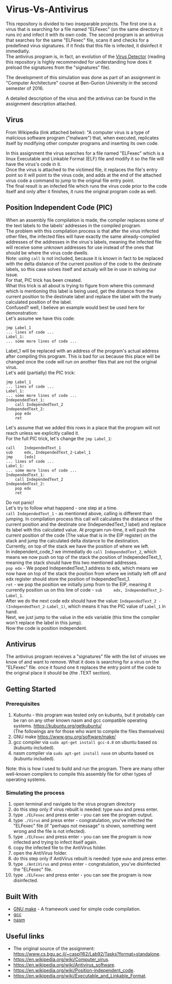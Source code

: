 # Virus-Vs-Antivirus

This repository is divided to two inseparable projects.
The first one is a virus that is searching for a file named "ELFexec" (on the same directory it runs in) and infect it with its own code.
The second program is an antivirus that searches for the same "ELFexec" file, scans it and checks for a predefined virus signatures. if it finds that this file is infected, it disinfect it immediatly.</br>
The antivirus program is, in fact, an evolution of the [Virus Detector](https://github.com/avivmag/Virus-Detector) (reading this repository is highly recommended for understanding how does it preload the signatures from the "signatures" file).

The development of this simulation was done as part of an assignment in "Computer Architecture" course at Ben-Gurion University in the second semester of 2016.

A detailed description of the virus and the antivirus can be found in the assignment description attached.

## Virus

From Wikipedia (link attached below): "A computer virus is a type of malicious software program ("malware") that, when executed, replicates itself by modifying other computer programs and inserting its own code.

In this assignment the virus searches for a file named "ELFexec" which is a linux Executable and Linkable Format (ELF) file and modify it so the file will have the virus's code in it.</br>
Once the virus is attached to the victimed file, it replaces the file's entry point so it will point to the virus code, and adds at the end of the attached virus code a command to jump to the original file entry point.</br>
The final result is an infected file which runs the virus code prior to the code itself and only after it finishes, it runs the original program code as well.

## Position Independent Code (PIC)

When an assembly file compilation is made, the compiler replaces some of the text labels to the labels' addresses in the compiled program.</br>
The problem with this compilation process is that after the virus infected other files, the infected files will have exactly the same already-compiled addresses of the addresses in the virus's labels, meaning the infected file will receive some unknown addresses for use instead of the ones that should be where the virus code dwells.</br>
Note: using `call` is not included, because it is known in fact to be replaced with the delta distance of the current position of the code to the destinate labels, so this case solves itself and actualy will be in use in solving our issue.</br>
For that, PIC trick has been created.</br>
What this trick is all about is trying to figure from where this command which is mentioning this label is being used, get the distance from the current position to the destinate label and replace the label with the truely calculated position of the label.</br>
Confused? well, I believe an example would best be used here for demonstration:</br>
Let's assume we have this code:
```
jmp Label_1
... lines of code ...
Label_1:
... some more lines of code ...
```
Label_1 will be replaced with an address of the program's actual address after compiling this program. This is bad for us because this place will be changed once the code will run on another files that are not the original virus.</br>
Let's add (partially) the PIC trick:
```
jmp Label_1
... lines of code ...
Label_1:
... some more lines of code ...
IndependedText_1:
	call IndependedText_2
IndependedText_2:
	pop edx
	ret
```
Let's assume that we added this rows in a place that the program will not reach unless we explicitly called it.</br>
For the full PIC trick, let's change the `jmp Label_1`:
```
call 	IndependedText_1
sub 	edx, IndependedText_2-Label_1
jmp 	[edx]
... lines of code ...
Label_1:
... some more lines of code ...
IndependedText_1:
	call IndependedText_2
IndependedText_2:
	pop edx
	ret
```
Do not panic!</br>
Let's try to follow what happend - one step at a time.</br>
`call IndependedText_1` - as mentioned above, calling is different than jumping. In compilation process this call will calculates the distance of the current position and the destinate one (IndependedText_1 label) and replace its label with this calculated value. 
At program run-time, it will push the current position of the code (The value that is in the EIP register) on the stack and jump the calculated delta distance to the destination.</br>
Currently, on top of the stack we have the position of where we left.</br>
In independent_code_1 we immediatly do `call IndependedText_2`, which means we now push on top of the stack the position of IndependedText_1, meaning the stack should have this two mentioned addresses.</br>
`pop edx` - We poped IndependedText_1 address to edx, which means we now have on top of the stack the position from where we initially left off and edx register should store the position of IndependedText_1.</br>
`ret` - we pop the position we initially jump from to the EIP, meaning it currently position us on this line of code - `sub 	edx, IndependedText_2-Label_1`.</br>
After we do the next code edx should have the value: `IndependedText_2 - (IndependedText_2-Label_1)`, which means it has the PIC value of `Label_1` in hand.</br>
Next, we just jump to the value in the edx variable (this time the compiler won't replace the label in this jump). </br>
Now the code is position independent.

## Antivirus

The antivirus program receives a "signatures" file with the list of viruses we know of and want to remove. What it does is searching for a virus on the "ELFexec" file. once it found one it replaces the entry point of the code to the original place it should be (the .TEXT section). 

## Getting Started
### Prerequisites

1. Kubuntu - this program was tested only on kubuntu, but it probably can be ran on any other known nasm and gcc compatible operating systems.
	https://kubuntu.org/getkubuntu/</br>
(The followings are for those who want to compile the files themselves)
2. GNU make
	https://www.gnu.org/software/make/
3. gcc compiler
	via ```sudo apt-get install gcc-4.8``` on ubuntu based os (kubuntu included).
4. nasm compiler 
	via ```sudo apt-get install nasm``` on ubuntu based os (kubuntu included).
	
Note: this is how I used to build and run the program. There are many other well-known compilers to compile this assembly file for other types of operating systems.

### Simulating the process

1. open terminal and navigate to the virus program directory
2. do this step only if virus rebuilt is needed: type `make` and press enter.
3. type `./ELFexec` and press enter - you can see the program output.
4. type `./Virus` and press enter - congratulation, you've infected the "ELFexec" file (if "perhaps not message" is shown, something went wrong and the file is not infected).
5. type `./ELFexec` and press enter - you can see the program is now infected and trying to infect itself again.
5. copy the infected file to the AntiVirus folder.
6. open the AntiVirus folder.
7. do this step only if AntiVirus rebuilt is needed: type `make` and press enter.
8. type `./AntiVirus` and press enter - congratulation, you've disinfected the "ELFexec" file.
9. type `./ELFexec` and press enter - you can see the program is now disinfected.

## Built With

* [GNU make](https://www.gnu.org/software/make/) - A framework used for simple code compilation.
* [gcc](https://gcc.gnu.org/)
* [nasm](http://www.nasm.us/)

## Useful links

* The original source of the assignment: https://www.cs.bgu.ac.il/~caspl162/Lab92/Tasks?format=standalone.
* https://en.wikipedia.org/wiki/Computer_virus.
* https://en.wikipedia.org/wiki/Antivirus_software.
* https://en.wikipedia.org/wiki/Position-independent_code.
* https://en.wikipedia.org/wiki/Executable_and_Linkable_Format.
